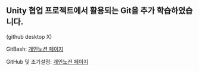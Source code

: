 ## Unity 협업 프로젝트에서 활용되는 Git을 추가 학습하였습니다.

(github desktop X)

GitBash: [개인노션 페이지](https://inexpensive-eucalyptus-5b1.notion.site/GitBash-28239bfc157343afb57a1034551f2a81?pvs=4)

GitHub 및 초기설정: [개인노션 페이지](https://inexpensive-eucalyptus-5b1.notion.site/GitHub-VScode-497a88e768f047009515839c3dc06a44?pvs=4)
